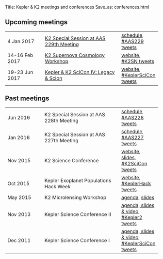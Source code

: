 Title: Kepler & K2 meetings and conferences
Save_as: conferences.html

## Upcoming meetings


<table class="table table-striped table-hover" style="max-width:55em;">

  <tr>
    <td style="width: 9em;">4 Jan 2017</td>
    <td style="width: 20em;"><a href='k2-tess-splinter-session-at-aas229-on-4-jan-2017'>K2 Special Session at AAS 229th Meeting</a></td>
    <td><a
    href='k2-tess-splinter-session-at-aas229-on-4-jan-2017'>schedule</a>,
    <a href="https://twitter.com/search?q=%23AAS229">#AAS229 tweets</a></td>
  </tr>

  <tr>
    <td style="width: 9em;">14-16 Feb 2017</td>
    <td style="width: 20em;"><a href='supernova-experiment/#k2-supernova-workshop'>K2 Supernova Cosmology Workshop</a></td>
    <td><a href='supernova-experiment/#k2-supernova-workshop'>website</a>, <a href="https://twitter.com/search?q=%23K2SN">#K2SN tweets</a></td>
  </tr>
	
  <tr>
    <td style="width: 9em;">19-23 Jun 2017</td>
    <td style="width: 20em;"><a href='scicon4'>Kepler &amp; K2 SciCon IV: Legacy &amp; Scion</a></td>
    <td><a
    href='scicon4'>website</a>, <a href="https://twitter.com/search?q=%23KeplerSciCon">#KeplerSciCon tweets</a></td>
  </tr>
	
</table>

## Past meetings

<table class="table table-striped table-hover" style="max-width:55em;">

  <tr>
    <td style="width: 9em;">Jun 2016</td>
    <td style="width: 20em;">K2 Special Session at  AAS 228th Meeting</td>
    <td><a
    href="k2-special-session-at-aas228-on-13-jun-2016.html">schedule</a>,
    <a href="https://twitter.com/search?q=%23AAS228">#AAS228 tweets</a></td>
	</tr>

 <tr>
    <td style="width: 9em;"> Jan 2016</td>
    <td style="width: 20em;">K2 Special Session at AAS 227th Meeting </td>
    <td><a
    href="/k2-special-session-at-aas227-on-5-jan-2016.html">schedule</a>,
    <a href="https://twitter.com/search?q=%23AAS227">#AAS227 tweets</a></td>
	</tr>
	
  <tr>
    <td style="width: 9em;">Nov 2015</td>
    <td style="width: 20em;">K2 Science Conference</td>
    <td><a href="http://lcogt.net/k2scicon/">website</a>, <a href="http://lcogt.net/k2scicon-talks/">slides</a>, <a href="https://twitter.com/search?q=%23K2SciCon">#K2SciCon tweets</a></td>
  </tr>

  <tr>
    <td style="width: 9em;">Oct 2015</td>
    <td style="width: 20em;">Kepler Exoplanet Populations Hack Week</td>
    <td><a href="/KeplerHackWeek/">website</a>, <a href="https://twitter.com/search?q=%23KeplerHack">#KeplerHack tweets</a>
    </td>
	</tr>
	
  <tr>
    <td style="width: 9em;">May 2015</td>
    <td style="width: 20em;">K2 Microlensing Workshop</td>
    <td>
      <a href="/K2MicrolensingWorkshop/Agenda/">agenda</a>,
      <a href="https://www.dropbox.com/sh/by07zmun9e9m7l7/AABvWyEtYOpRbxLVDqvLsgKRa?dl=0">slides</a>
    </td>
  </tr>

  <tr>
    <td>Nov 2013</td>
    <td>Kepler Science Conference II</td>
    <td>
      <a
    href="http://nexsci.caltech.edu/conferences/KeplerII/agenda.shtml">agenda,
    slides &amp; video</a>, <a href="https://twitter.com/search?q=%23Kepler2">#Kepler2 tweets</a>
    </td>
  </tr>

  <tr>
    <td>Dec 2011</td>
    <td>Kepler Science Conference I</td>
    <td>
      <a
    href="http://kepler.nasa.gov/Science/ForScientists/keplerconference/2011sessions/">agenda,
    slides &amp; video</a>, <a href="https://twitter.com/search?q=%23KeplerSciCon">#KeplerSciCon tweets</a>
    </td>
  </tr>

</table>



